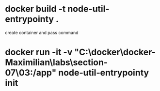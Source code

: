 # docker build -t node-util-entrypointy .

create container and pass command 
# docker run -it -v "C:\docker\docker-Maximilian\labs\section-07\03:/app" node-util-entrypointy init 

